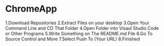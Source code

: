 # ChromeApp

1.Download Repositories
2.Extract Files on your desktop 
3.Open Your Command Line and CD That Folder
4.Open Folder into Visaul Studio Code or Other Programs
5.Write Something on The README.md File
6.Go To Source Control and More
7.Select Push To (Your URL)
8.Finished